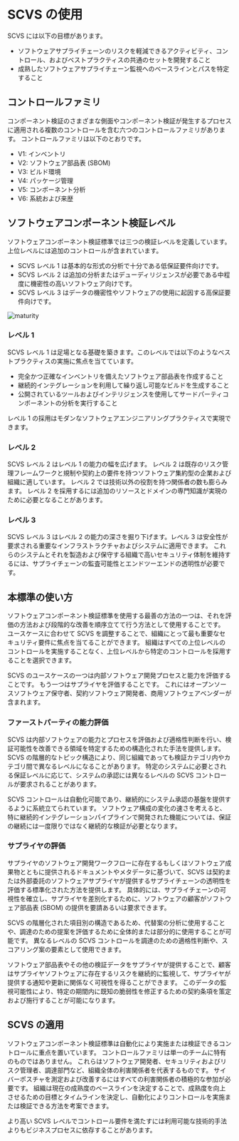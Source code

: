 # SCVS の使用

SCVS には以下の目標があります。

* ソフトウェアサプライチェーンのリスクを軽減できるアクティビティ、コントロール、およびベストプラクティスの共通のセットを開発すること
* 成熟したソフトウェアサプライチェーン監視へのベースラインとパスを特定すること

## コントロールファミリ
コンポーネント検証のさまざまな側面やコンポーネント検証が発生するプロセスに適用される複数のコントロールを含む六つのコントロールファミリがあります。
コントロールファミリは以下のとおりです。

* V1: インベントリ
* V2: ソフトウェア部品表 (SBOM)
* V3: ビルド環境
* V4: パッケージ管理
* V5: コンポーネント分析
* V6: 系統および来歴

## ソフトウェアコンポーネント検証レベル

ソフトウェアコンポーネント検証標準では三つの検証レベルを定義しています。上位レベルには追加のコントロールが含まれています。

* SCVS レベル 1 は基本的な形式の分析で十分である低保証要件向けです。
* SCVS レベル 2 は追加の分析またはデューディリジェンスが必要である中程度に機密性の高いソフトウェア向けです。
* SCVS レベル 3 はデータの機密性やソフトウェアの使用に起因する高保証要件向けです。

![maturity](./images/maturity.png)

### レベル 1
SCVS レベル 1 は足場となる基礎を築きます。このレベルでは以下のようなベストプラクティスの実施に焦点を当てています。
- 完全かつ正確なインベントリを備えたソフトウェア部品表を作成すること
- 継続的インテグレーションを利用して繰り返し可能なビルドを生成すること
- 公開されているツールおよびインテリジェンスを使用してサードパーティコンポーネントの分析を実行すること

レベル 1 の採用はモダンなソフトウェアエンジニアリングプラクティスで実現できます。


### レベル 2
SCVS レベル 2 はレベル 1 の能力の幅を広げます。
レベル 2 は既存のリスク管理フレームワークと規制や契約上の要件を持つソフトウェア集約型の企業および組織に適しています。
レベル 2 では技術以外の役割を持つ関係者の数も膨らみます。
レベル 2 を採用するには追加のリソースとドメインの専門知識が実現のために必要となることがあります。


### レベル 3
SCVS レベル 3 はレベル 2 の能力の深さを掘り下げます。レベル 3 は安全性が要求される重要なインフラストラクチャおよびシステムに適用できます。
これらのシステムとそれを製造および保守する組織で高いセキュリティ体制を維持するには、サプライチェーンの監査可能性とエンドツーエンドの透明性が必要です。



## 本標準の使い方

ソフトウェアコンポーネント検証標準を使用する最善の方法の一つは、それを評価の方法および段階的な改善を順序立てて行う方法として使用することです。
ユースケースに合わせて SCVS を調整することで、組織にとって最も重要なセキュリティ要件に焦点を当てることができます。
組織はすべての上位レベルのコントロールを実施することなく、上位レベルから特定のコントロールを採用することを選択できます。


SCVS のユースケースの一つは内部ソフトウェア開発プロセスと能力を評価することです。
もう一つはサプライヤを評価することです。
これにはオープンソースソフトウェア保守者、契約ソフトウェア開発者、商用ソフトウェアベンダーが含まれます。

### ファーストパーティの能力評価
SCVS は内部ソフトウェアの能力とプロセスを評価および適格性判断を行い、検証可能性を改善できる領域を特定するための構造化された手法を提供します。
SCVS の階層的なトピック構造により、同じ組織であっても検証カテゴリ内やカテゴリ間で異なるレベルになることがあります。
特定のシステムに必要とされる保証レベルに応じて、システムの承認には異なるレベルの SCVS コントロールが要求されることがあります。


SCVS コントロールは自動化可能であり、継続的にシステム承認の基盤を提供するように系統立てられています。
ソフトウェア構成の変化の速さを考えると、特に継続的インテグレーションパイプラインで開発された機能については、保証の継続には一度限りではなく継続的な検証が必要となります。


### サプライヤの評価
サプライヤのソフトウェア開発ワークフローに存在するもしくはソフトウェア成果物とともに提供されるドキュメントやメタデータに基づいて、SCVS は契約または外部委託のソフトウェアサプライヤが提供するサプライチェーンの透明性を評価する標準化された方法を提供します。
具体的には、サプライチェーンの可視性を確立し、サプライヤを差別化するために、ソフトウェアの顧客がソフトウェア部品表 (SBOM) の提供を要請あるいは要求できます。



SCVS の階層化された項目別の構造であるため、代替案の分析に使用することや、調達のための提案を評価するために全体的または部分的に使用することが可能です。
異なるレベルの SCVS コントロールを調達のための適格性判断や、スコアリング案の要素として使用できます。


ソフトウェア部品表やその他の検証データをサプライヤが提供することで、顧客はサプライヤソフトウェアに存在するリスクを継続的に監視して、サプライヤが提供する通知や更新に関係なく可視性を得ることができます。
このデータの監視可能性により、特定の期間内に既知の脆弱性を修正するための契約条項を策定および施行することが可能になります。



## SCVS の適用

ソフトウェアコンポーネント検証標準は自動化により実施または検証できるコントロールに重点を置いています。
コントロールファミリは単一のチームに特有のものではありません。
これらはソフトウェア開発者、セキュリティおよびリスク管理者、調達部門など、組織全体の利害関係者を代表するものです。
サイバーポスチャを測定および改善するにはすべての利害関係者の積極的な参加が必要です。
組織は現在の成熟度のベースラインを決定することで、成熟度を向上させるための目標とタイムラインを決定し、自動化によりコントロールを実施または検証できる方法を考案できます。


より高い SCVS レベルでコントロール要件を満たすには利用可能な技術的手法よりもビジネスプロセスに依存することがあります。

<div style="page-break-after: always; visibility: hidden">
\newpage
</div>
